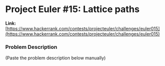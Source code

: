 # Project Euler #15: Lattice paths

**Link:** [https://www.hackerrank.com/contests/projecteuler/challenges/euler015](https://www.hackerrank.com/contests/projecteuler/challenges/euler015)

### Problem Description
(Paste the problem description below manually)

